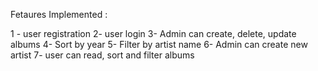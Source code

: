 Fetaures Implemented :

1 - user registration
2-  user login
3- Admin can create, delete, update albums
4- Sort by year
5- Filter by artist name
6- Admin can create new artist
7- user can read, sort and filter albums